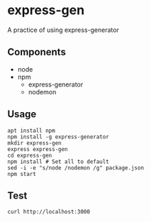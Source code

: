 # express-gen

A practice of using express-generator

## Components

* node
* npm
  * express-generator
  * nodemon

## Usage

    apt install npm
    npm install -g express-generator
    mkdir express-gen
    express express-gen
    cd express-gen
    npm install # Set all to default
    sed -i -e "s/node /nodemon /g" package.json
    npm start

## Test

    curl http://localhost:3000


